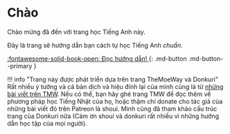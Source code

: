 # Chào
Chào mừng đã đến với trang học Tiếng Anh này.

Đây là trang sẽ hướng dẫn bạn cách tự học Tiếng Anh *chuẩn*.

[:fontawesome-solid-book-open: Đọc hướng dẫn! ](guide.md){: .md-button .md-button--primary }  

!!! info "Trang này được phát triển dựa trên trang TheMoeWay và Donkuri"
    Rất nhiều ý tưởng và cả bản dịch và hiệu đính lại của mình cũng là từ [những bài viết trên TMW](https://learnjapanese.moe/). Nếu có thể, bạn hãy ghé trang TMW để đọc thêm về phương pháp học Tiếng Nhật của họ, hoặc thậm chí donate cho tác giả của những bài viết đó trên Patreon là shoui. Mình cũng đã tham khảo cấu trúc trang của Donkuri nữa (Cảm ơn shoui và donkuri rất nhiều vì những hướng dẫn học tập của mọi người).